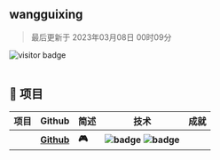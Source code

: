 <!--
* @Author: wangguixing 1163260785@qq.com
* @Date: 2023-03-07 23:54:04
* @LastEditors: wangguixing 1163260785@qq.com
* @LastEditTime: 2023-03-08 00:09:16
* @FilePath: \wangguixing\src\template.ejs
* @Description: 这是默认设置,请设置`customMade`, 打开koroFileHeader查看配置 进行设置: https://github.com/OBKoro1/koro1FileHeader/wiki/%E9%85%8D%E7%BD%AE
-->
<h2>wangguixing</h2>
<blockquote>最后更新于 2023年03月08日 00时09分</blockquote>
<img
src="https://visitor-badge.glitch.me/badge?page_id=wangguixing"
alt="visitor badge"
/>
<table>
<tr>
</tr>
<tr>
</tr>
</table>
<h2>💼 项目</h2>
<table>
<thead align="center">
<tr>
<th>项目</th>
<th>Github</th>
<th>简述</th>
<th>技术</th>
<th>成就</th>
</tr>
</thead>
<tbody align="left">
<tr>
<th>
<a href="" target="_blank">
</a>
</th>
<th>
<a href="" target="_blank">Github</a>
</th>
<th>🎮 </th>
<th>
<img src="https://img.shields.io/badge/Vue.js-35495E?style=flat-square&amp;logo=vue.js&amp;logoColor=4FC08" alt="badge" />
<img src="https://img.shields.io/badge/Sass-CC6699?style=flat-square&amp;logo=sass&amp;logoColor=white" alt="badge" />
</th>
<th>
</th>
</tr>
</tbody>
</table>